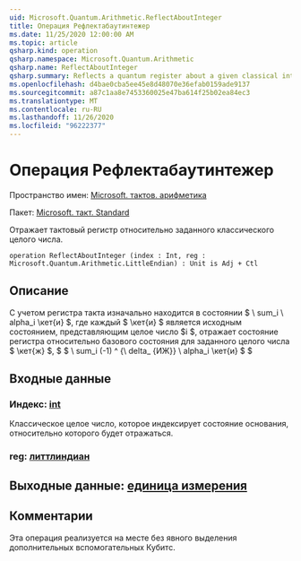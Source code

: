```yaml
---
uid: Microsoft.Quantum.Arithmetic.ReflectAboutInteger
title: Операция Рефлектабаутинтежер
ms.date: 11/25/2020 12:00:00 AM
ms.topic: article
qsharp.kind: operation
qsharp.namespace: Microsoft.Quantum.Arithmetic
qsharp.name: ReflectAboutInteger
qsharp.summary: Reflects a quantum register about a given classical integer.
ms.openlocfilehash: d4bae0cba5ee45e8d48070e36efab0159ade9137
ms.sourcegitcommit: a87c1aa8e7453360025e47ba614f25b02ea84ec3
ms.translationtype: MT
ms.contentlocale: ru-RU
ms.lasthandoff: 11/26/2020
ms.locfileid: "96222377"
---
```

# <a name="reflectaboutinteger-operation"></a>Операция Рефлектабаутинтежер

Пространство имен: [Microsoft. тактов. арифметика](xref:Microsoft.Quantum.Arithmetic)

Пакет: [Microsoft. такт. Standard](https://nuget.org/packages/Microsoft.Quantum.Standard)


Отражает тактовый регистр относительно заданного классического целого числа.

```qsharp
operation ReflectAboutInteger (index : Int, reg : Microsoft.Quantum.Arithmetic.LittleEndian) : Unit is Adj + Ctl
```


## <a name="description"></a>Описание

С учетом регистра такта изначально находится в состоянии $ \ sum_i \ alpha_i \кет{и} $, где каждый $ \кет{и} $ является исходным состоянием, представляющим целое число $i $, отражает состояние регистра относительно базового состояния для заданного целого числа $ \кет{ж} $, $ $ \ sum_i (-1) ^ {\ delta_ {ИЖ}} \ alpha_i \кет{и} $ $

## <a name="input"></a>Входные данные

### <a name="index--int"></a>Индекс: [int](xref:microsoft.quantum.lang-ref.int)

Классическое целое число, которое индексирует состояние основания, относительно которого будет отражаться.


### <a name="reg--littleendian"></a>reg: [литтлиндиан](xref:Microsoft.Quantum.Arithmetic.LittleEndian)





## <a name="output--unit"></a>Выходные данные: [единица измерения](xref:microsoft.quantum.lang-ref.unit)



## <a name="remarks"></a>Комментарии

Эта операция реализуется на месте без явного выделения дополнительных вспомогательных Кубитс.